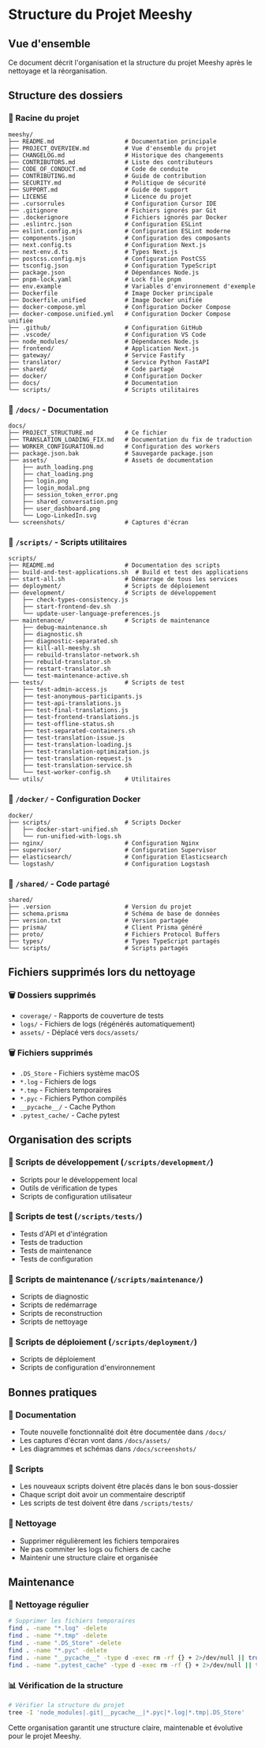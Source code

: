 # Structure du Projet Meeshy

## Vue d'ensemble

Ce document décrit l'organisation et la structure du projet Meeshy après le nettoyage et la réorganisation.

## Structure des dossiers

### 📁 Racine du projet
```
meeshy/
├── README.md                    # Documentation principale
├── PROJECT_OVERVIEW.md          # Vue d'ensemble du projet
├── CHANGELOG.md                 # Historique des changements
├── CONTRIBUTORS.md              # Liste des contributeurs
├── CODE_OF_CONDUCT.md           # Code de conduite
├── CONTRIBUTING.md              # Guide de contribution
├── SECURITY.md                  # Politique de sécurité
├── SUPPORT.md                   # Guide de support
├── LICENSE                      # Licence du projet
├── .cursorrules                 # Configuration Cursor IDE
├── .gitignore                   # Fichiers ignorés par Git
├── .dockerignore                # Fichiers ignorés par Docker
├── .eslintrc.json               # Configuration ESLint
├── eslint.config.mjs            # Configuration ESLint moderne
├── components.json              # Configuration des composants
├── next.config.ts               # Configuration Next.js
├── next-env.d.ts                # Types Next.js
├── postcss.config.mjs           # Configuration PostCSS
├── tsconfig.json                # Configuration TypeScript
├── package.json                 # Dépendances Node.js
├── pnpm-lock.yaml               # Lock file pnpm
├── env.example                  # Variables d'environnement d'exemple
├── Dockerfile                   # Image Docker principale
├── Dockerfile.unified           # Image Docker unifiée
├── docker-compose.yml           # Configuration Docker Compose
├── docker-compose.unified.yml   # Configuration Docker Compose unifiée
├── .github/                     # Configuration GitHub
├── .vscode/                     # Configuration VS Code
├── node_modules/                # Dépendances Node.js
├── frontend/                    # Application Next.js
├── gateway/                     # Service Fastify
├── translator/                  # Service Python FastAPI
├── shared/                      # Code partagé
├── docker/                      # Configuration Docker
├── docs/                        # Documentation
└── scripts/                     # Scripts utilitaires
```

### 📁 `/docs/` - Documentation
```
docs/
├── PROJECT_STRUCTURE.md         # Ce fichier
├── TRANSLATION_LOADING_FIX.md   # Documentation du fix de traduction
├── WORKER_CONFIGURATION.md      # Configuration des workers
├── package.json.bak             # Sauvegarde package.json
├── assets/                      # Assets de documentation
│   ├── auth_loading.png
│   ├── chat_loading.png
│   ├── login.png
│   ├── login_modal.png
│   ├── session_token_error.png
│   ├── shared_conversation.png
│   ├── user_dashboard.png
│   └── Logo-LinkedIn.svg
└── screenshots/                 # Captures d'écran
```

### 📁 `/scripts/` - Scripts utilitaires
```
scripts/
├── README.md                    # Documentation des scripts
├── build-and-test-applications.sh  # Build et test des applications
├── start-all.sh                 # Démarrage de tous les services
├── deployment/                  # Scripts de déploiement
├── development/                 # Scripts de développement
│   ├── check-types-consistency.js
│   ├── start-frontend-dev.sh
│   └── update-user-language-preferences.js
├── maintenance/                 # Scripts de maintenance
│   ├── debug-maintenance.sh
│   ├── diagnostic.sh
│   ├── diagnostic-separated.sh
│   ├── kill-all-meeshy.sh
│   ├── rebuild-translator-network.sh
│   ├── rebuild-translator.sh
│   ├── restart-translator.sh
│   └── test-maintenance-active.sh
├── tests/                       # Scripts de test
│   ├── test-admin-access.js
│   ├── test-anonymous-participants.js
│   ├── test-api-translations.js
│   ├── test-final-translations.js
│   ├── test-frontend-translations.js
│   ├── test-offline-status.sh
│   ├── test-separated-containers.sh
│   ├── test-translation-issue.js
│   ├── test-translation-loading.js
│   ├── test-translation-optimization.js
│   ├── test-translation-request.js
│   ├── test-translation-service.sh
│   └── test-worker-config.sh
└── utils/                       # Utilitaires
```

### 📁 `/docker/` - Configuration Docker
```
docker/
├── scripts/                     # Scripts Docker
│   ├── docker-start-unified.sh
│   └── run-unified-with-logs.sh
├── nginx/                       # Configuration Nginx
├── supervisor/                  # Configuration Supervisor
├── elasticsearch/               # Configuration Elasticsearch
└── logstash/                    # Configuration Logstash
```

### 📁 `/shared/` - Code partagé
```
shared/
├── .version                     # Version du projet
├── schema.prisma                # Schéma de base de données
├── version.txt                  # Version partagée
├── prisma/                      # Client Prisma généré
├── proto/                       # Fichiers Protocol Buffers
├── types/                       # Types TypeScript partagés
└── scripts/                     # Scripts partagés
```

## Fichiers supprimés lors du nettoyage

### 🗑️ Dossiers supprimés
- `coverage/` - Rapports de couverture de tests
- `logs/` - Fichiers de logs (régénérés automatiquement)
- `assets/` - Déplacé vers `docs/assets/`

### 🗑️ Fichiers supprimés
- `.DS_Store` - Fichiers système macOS
- `*.log` - Fichiers de logs
- `*.tmp` - Fichiers temporaires
- `*.pyc` - Fichiers Python compilés
- `__pycache__/` - Cache Python
- `.pytest_cache/` - Cache pytest

## Organisation des scripts

### 🔧 Scripts de développement (`/scripts/development/`)
- Scripts pour le développement local
- Outils de vérification de types
- Scripts de configuration utilisateur

### 🧪 Scripts de test (`/scripts/tests/`)
- Tests d'API et d'intégration
- Tests de traduction
- Tests de maintenance
- Tests de configuration

### 🔧 Scripts de maintenance (`/scripts/maintenance/`)
- Scripts de diagnostic
- Scripts de redémarrage
- Scripts de reconstruction
- Scripts de nettoyage

### 🚀 Scripts de déploiement (`/scripts/deployment/`)
- Scripts de déploiement
- Scripts de configuration d'environnement

## Bonnes pratiques

### 📝 Documentation
- Toute nouvelle fonctionnalité doit être documentée dans `/docs/`
- Les captures d'écran vont dans `/docs/assets/`
- Les diagrammes et schémas dans `/docs/screenshots/`

### 🔧 Scripts
- Les nouveaux scripts doivent être placés dans le bon sous-dossier
- Chaque script doit avoir un commentaire descriptif
- Les scripts de test doivent être dans `/scripts/tests/`

### 🧹 Nettoyage
- Supprimer régulièrement les fichiers temporaires
- Ne pas commiter les logs ou fichiers de cache
- Maintenir une structure claire et organisée

## Maintenance

### 🔄 Nettoyage régulier
```bash
# Supprimer les fichiers temporaires
find . -name "*.log" -delete
find . -name "*.tmp" -delete
find . -name ".DS_Store" -delete
find . -name "*.pyc" -delete
find . -name "__pycache__" -type d -exec rm -rf {} + 2>/dev/null || true
find . -name ".pytest_cache" -type d -exec rm -rf {} + 2>/dev/null || true
```

### 📊 Vérification de la structure
```bash
# Vérifier la structure du projet
tree -I 'node_modules|.git|__pycache__|*.pyc|*.log|*.tmp|.DS_Store'
```

Cette organisation garantit une structure claire, maintenable et évolutive pour le projet Meeshy.
